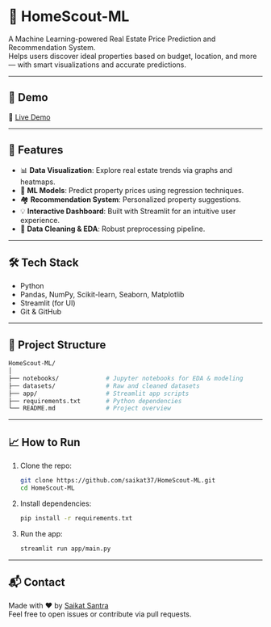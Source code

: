 # 🏡 HomeScout-ML

A Machine Learning-powered Real Estate Price Prediction and Recommendation System.  
Helps users discover ideal properties based on budget, location, and more — with smart visualizations and accurate predictions.

---

## 🚀 Demo

🔗 [Live Demo](https://homescout.streamlit.app/)  


---

## 📌 Features

- 📊 **Data Visualization**: Explore real estate trends via graphs and heatmaps.
- 🤖 **ML Models**: Predict property prices using regression techniques.
- 🏘️ **Recommendation System**: Personalized property suggestions.
- 💡 **Interactive Dashboard**: Built with Streamlit for an intuitive user experience.
- 🧼 **Data Cleaning & EDA**: Robust preprocessing pipeline.

---

## 🛠️ Tech Stack

- Python
- Pandas, NumPy, Scikit-learn, Seaborn, Matplotlib
- Streamlit (for UI)
- Git & GitHub

---

## 📁 Project Structure

```bash
HomeScout-ML/
│
├── notebooks/             # Jupyter notebooks for EDA & modeling
├── datasets/              # Raw and cleaned datasets
├── app/                   # Streamlit app scripts
├── requirements.txt       # Python dependencies
└── README.md              # Project overview
```

---

## 📈 How to Run

1. Clone the repo:
   ```bash
   git clone https://github.com/saikat37/HomeScout-ML.git
   cd HomeScout-ML
   ```

2. Install dependencies:
   ```bash
   pip install -r requirements.txt
   ```

3. Run the app:
   ```bash
   streamlit run app/main.py
   ```

---

## 📬 Contact

Made with ❤️ by [Saikat Santra](https://github.com/saikat37)  
Feel free to open issues or contribute via pull requests.
